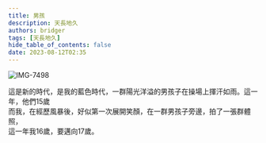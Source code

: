 ```yaml
---
title: 男孩
description: 天長地久
authors: bridger
tags: [天長地久]
hide_table_of_contents: false
date: 2023-08-12T02:35
---
```


![IMG-7498](https://e.brid.pw/i/2023/08/12/nseu4m.webp)

<!-- truncate -->

這是新的時代，是我的藍色時代，一群陽光洋溢的男孩子在操場上揮汗如雨。這一年，他們15歲  
而我，在經歷風暴後，好似第一次展開笑顏，在一群男孩子旁邊，拍了一張群體照，  
這一年我16歲，要邁向17歲。  